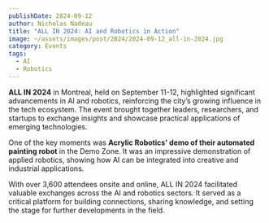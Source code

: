 ```yaml
---
publishDate: 2024-09-12
author: Nicholas Nadeau
title: "ALL IN 2024: AI and Robotics in Action"
image: ~/assets/images/post/2024/2024-09-12_all-in-2024.jpg
category: Events
tags:
  - AI
  - Robotics
---
```


**ALL IN 2024** in Montreal, held on September 11-12, highlighted significant advancements in AI and robotics, reinforcing the city’s growing influence in the tech ecosystem. The event brought together leaders, researchers, and startups to exchange insights and showcase practical applications of emerging technologies.

One of the key moments was **Acrylic Robotics' demo of their automated painting robot** in the Demo Zone. It was an impressive demonstration of applied robotics, showing how AI can be integrated into creative and industrial applications.

With over 3,600 attendees onsite and online, ALL IN 2024 facilitated valuable exchanges across the AI and robotics sectors. It served as a critical platform for building connections, sharing knowledge, and setting the stage for further developments in the field.

